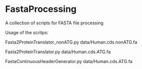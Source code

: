 # FastaProcessing
A collection of scripts for FASTA file processing

Usage of the scritps:

Fasta2ProteinTranslator_nonATG.py data/Human.cds.nonATG.fa

Fasta2ProteinTranslator.py data/Human.cds.ATG.fa

FastaContinuousHeaderGenerator.py data/Human.cds.ATG.fa
